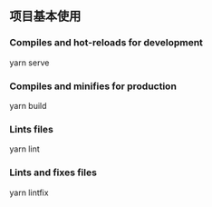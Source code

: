 ## 项目基本使用

### Compiles and hot-reloads for development

yarn serve

### Compiles and minifies for production

yarn build

### Lints files

yarn lint

### Lints and fixes files

yarn lintfix
